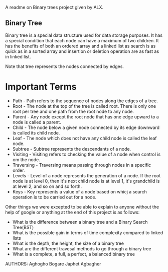 A readme on Binary trees project given by ALX.

## Binary Tree
Binary tree is a special data structure used for data storage purposes. It has a special condition that each node can have a maximum of two children. It has the benefits of both an ordered array and a linked list as search is as quick as in a sorted array and insertion or deletion operation are as fast as in linked list.

Note that tree represents the nodes connected by edges.

# Important Terms
* Path - Path refers to the sequence of nodes along the edges of a tree.
* Root - The node at the top of the tree is called root. There is only one root per tree and one path from the root node to any node.
* Parent - Any node except the root node that has one edge upward to a node is called a parent.
* Child - The node below a given node connected by its edge downward is called its child node.
* Leaf - The node which does not have any child node is called the leaf node.
* Subtree - Subtree represents the descendants of a node.
* Visiting - Visiting refers to checking the value of a node when control is om the node.
* Traversing - Traversing means passing through nodes in a specific order.
* Levels - Level of a node represents the generation of a node. If the root node is at level 0, then it's next child node is at level 1, it's grandchild is at level 2, and so on and so forth.
* Keys - Key represents a value of a node based on whicj a search operation is to be carried out for a node.

Other things we were excepted to be able to explain to anyone without the help of google or anything at the end of this project is as follows:
* What is the difference between a binary tree and a Binary Search Tree(BST)
* What is the possible gain in terms of time complexity compared to linked lists
* What is the depth, the height, the size of a binary tree
* What are the different travesal methods to go through a binary tree
* What is a complete, a full, a perfect, a balanced binary tree

AUTHORS:
Aghogho Bogare
Japhet Agbagher
